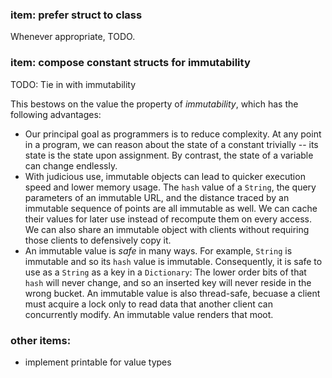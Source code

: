 ### item: prefer struct to class

Whenever appropriate, TODO.

### item: compose constant structs for immutability

TODO: Tie in with immutability

This bestows on the value the property of *immutability*, which has the following advantages:

* Our principal goal as programmers is to reduce complexity. At any point in a program, we can reason about the state of a constant trivially -- its state is the state upon assignment. By contrast, the state of a variable can change endlessly.
* With judicious use, immutable objects can lead to quicker execution speed and lower memory usage. The `hash` value of a `String`, the query parameters of an immutable URL, and the distance traced by an immutable sequence of points are all immutable as well. We can cache their values for later use instead of recompute them on every access. We can also share an immutable object with clients without requiring those clients to defensively copy it.
* An immutable value is *safe* in many ways. For example, `String` is immutable and so its `hash` value is immutable. Consequently, it is safe to use as a `String` as a key in a `Dictionary`: The lower order bits of that `hash` will never change, and so an inserted key will never reside in the wrong bucket. An immutable value is also thread-safe, becuase a client must acquire a lock only to read data that another client can concurrently modify. An immutable value renders that moot.

### other items:

* implement printable for value types

